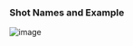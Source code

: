 ### Shot Names and Example
![image](https://github.com/user-attachments/assets/6647bf94-81fb-462f-9b79-01cd749bff0f)


